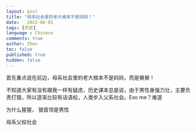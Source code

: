 ```yaml
---
layout: post
title: "母系社会里的老大根本不是妈妈！"
date:   2022-06-01
tags: [历史]
language : Chinese
comments: true
author: Zhen
toc: false
published: true
hidden: false
---
```

首先重点说在前边，母系社会里的老大根本不是妈妈，而是舅舅！

不知道大家有没有跟我一样有疑虑，历史课本总是说，由于男性身强力壮，主要负责打猎，所以逐渐比较有话语权，人类步入父系社会。Exo me？难道

为什么猩猩， 狼首领是男性


母系父权社会
<!--stackedit_data:
eyJoaXN0b3J5IjpbLTM5OTQ5NDUwMSwtMzIyNzc1NTQzXX0=
-->